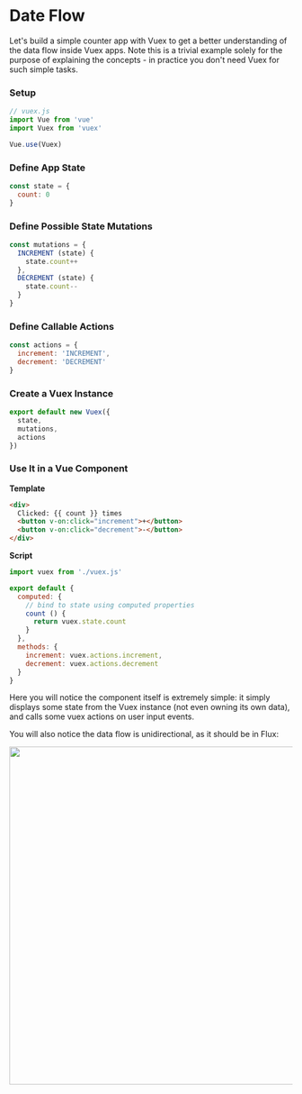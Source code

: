 # Date Flow

Let's build a simple counter app with Vuex to get a better understanding of the data flow inside Vuex apps. Note this is a trivial example solely for the purpose of explaining the concepts - in practice you don't need Vuex for such simple tasks.

### Setup

``` js
// vuex.js
import Vue from 'vue'
import Vuex from 'vuex'

Vue.use(Vuex)
```

### Define App State

``` js
const state = {
  count: 0
}
```

### Define Possible State Mutations

``` js
const mutations = {
  INCREMENT (state) {
    state.count++
  },
  DECREMENT (state) {
    state.count--
  }
}
```

### Define Callable Actions

``` js
const actions = {
  increment: 'INCREMENT',
  decrement: 'DECREMENT'
}
```

### Create a Vuex Instance

``` js
export default new Vuex({
  state,
  mutations,
  actions
})
```

### Use It in a Vue Component

**Template**

``` html
<div>
  Clicked: {{ count }} times
  <button v-on:click="increment">+</button>
  <button v-on:click="decrement">-</button>
</div>
```

**Script**

``` js
import vuex from './vuex.js'

export default {
  computed: {
    // bind to state using computed properties
    count () {
      return vuex.state.count
    }
  },
  methods: {
    increment: vuex.actions.increment,
    decrement: vuex.actions.decrement
  }
}
```

Here you will notice the component itself is extremely simple: it simply displays some state from the Vuex instance (not even owning its own data), and calls some vuex actions on user input events.

You will also notice the data flow is unidirectional, as it should be in Flux:

<p align="center">
  <img width="600px" src="https://raw.githubusercontent.com/vuejs/vuex/master/docs/en/vuex.png">
</p>
